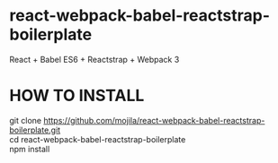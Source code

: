 # react-webpack-babel-reactstrap-boilerplate
React + Babel ES6 + Reactstrap + Webpack 3

# HOW TO INSTALL
git clone https://github.com/mojila/react-webpack-babel-reactstrap-boilerplate.git <br>
cd react-webpack-babel-reactstrap-boilerplate <br>
npm install

